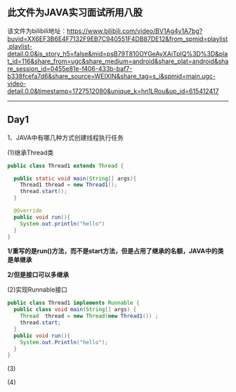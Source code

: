 ## 此文件为JAVA实习面试所用八股

该文件为bilibili地址：https://www.bilibili.com/video/BV1Ag4y1A7bg?buvid=XX6EF3B6E4F7132F9EB7C940551F4DB87DE12&from_spmid=playlist.playlist-detail.0.0&is_story_h5=false&mid=psB79T810OYGeAyXAiTpIQ%3D%3D&plat_id=116&share_from=ugc&share_medium=android&share_plat=android&share_session_id=0455e81e-f406-433b-baf7-b338fcefa7d6&share_source=WEIXIN&share_tag=s_i&spmid=main.ugc-video-detail.0.0&timestamp=1727512080&unique_k=hn1LRou&up_id=615412417

---
Day1
---
1、JAVA中有哪几种方式创建线程执行任务

(1)继承Thread类

``` JAVA
public class Thread1 extends Thread {

  public static void main(String[] args){
    Thread1 thread = new Thread1();
    thread.start();
  }

  @Override
  public void run(){
    System.out.println("hello")
  }
}
```

**1/重写的是run()方法，而不是start方法，但是占用了继承的名额，JAVA中的类是单继承**

**2/但是接口可以多继承**

(2)实现Runnable接口

``` JAVA
public class Thread1 implements Runnable {
  public class void main(String[] args) {
    Thread  thread = new Thread(new Thread1()) ;
    thread.start;
  }
  public void run(){
    System.out.Println("hello");
  }
}

```

(3)

(4)

